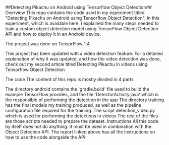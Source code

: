##Detecting Pikachu on Android using Tensorflow Object Detection##
Overview
This repo contains the code used in my experiment titled "Detecting Pikachu on Android using Tensorflow Object Detection". In this experiment, which is available here, I explained the many steps needed to train a custom object detection model using TensorFlow Object Detection API and how to deploy it in an Android device.

The project was done on TensorFlow 1.4

This project has been updated with a video detection feature. For a detailed explanation of why it was updated, and how the video detection was done, check out my second article titled Detecting Pikachu in videos using Tensorflow Object Detection

The code
The content of this repo is mostly divided in 4 parts

The directory android contains the 'gradle.build' file used to build the example TensorFlow provides, and the file 'DetectorActivity.java' which is the responsible of performing the detection in the app
The directory training has the final models my training produced, as well as the pipeline configuration file required for the training.
The script detection_video.py which is used for performing the detections in videos
The rest of the files are those scripts needed to prepare the dataset.
Instructions
All this code by itself does not do anything. It must be used in combination with the Object Detection API. The report linked above has all the instructions on how to use the code alongside the API.
